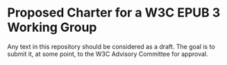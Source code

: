 # Proposed Charter for a W3C EPUB 3 Working Group

Any text in this repository should be considered as a draft. The goal is to submit it, at some point, to the W3C Advisory Committee for approval.
